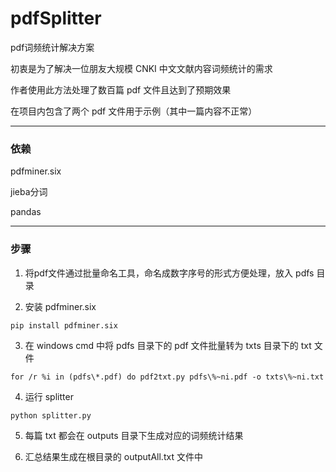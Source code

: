 # pdfSplitter
pdf词频统计解决方案

初衷是为了解决一位朋友大规模 CNKI 中文文献内容词频统计的需求

作者使用此方法处理了数百篇 pdf 文件且达到了预期效果

在项目内包含了两个 pdf 文件用于示例（其中一篇内容不正常）

--------

### 依赖

pdfminer.six

jieba分词

pandas

--------

### 步骤

1. 将pdf文件通过批量命名工具，命名成数字序号的形式方便处理，放入 pdfs 目录

2. 安装 pdfminer.six

``` 
pip install pdfminer.six
```

3. 在 windows cmd 中将 pdfs 目录下的 pdf 文件批量转为 txts 目录下的 txt 文件

```
for /r %i in (pdfs\*.pdf) do pdf2txt.py pdfs\%~ni.pdf -o txts\%~ni.txt
```

4. 运行 splitter

```
python splitter.py
```

5. 每篇 txt 都会在 outputs 目录下生成对应的词频统计结果

6. 汇总结果生成在根目录的 outputAll.txt 文件中


